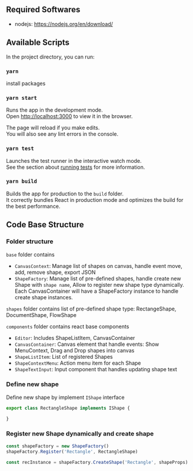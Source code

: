 ## Required Softwares
- nodejs: https://nodejs.org/en/download/

## Available Scripts

In the project directory, you can run:

### `yarn`

install packages

### `yarn start`

Runs the app in the development mode.\
Open [http://localhost:3000](http://localhost:3000) to view it in the browser.

The page will reload if you make edits.\
You will also see any lint errors in the console.

### `yarn test`

Launches the test runner in the interactive watch mode.\
See the section about [running tests](https://facebook.github.io/create-react-app/docs/running-tests) for more information.

### `yarn build`

Builds the app for production to the `build` folder.\
It correctly bundles React in production mode and optimizes the build for the best performance.

## Code Base Structure

### Folder structure
`base` folder contains
- `CanvasContext`: Manage list of shapes on canvas, handle event move, add, remove shape, export JSON
- `ShapeFactory`: Manage list of pre-defined shapes, handle create new Shape with `shape name`, Allow to register new shape type dynamically. Each CanvasContainer will have a ShapeFactory instance to handle create shape instances.

`shapes` folder contains list of pre-defined shape type: RectangeShape, DocumentShape, FlowShape

`components` folder contains react base components
- `Editor`: Includes ShapeListItem, CanvasContainer
- `CanvasContainer`: Canvas element that handle events: Show MenuContext, Drag and Drop shapes into canvas
- `ShapeListItem`: List of registered Shapes
- `ShapeContextMenu`: Action menu item for each Shape
- `ShapeTextInput`: Input component that handles updating shape text

### Define new shape
Define new shape by implement `IShape` interface

```javascript
export class RectangleShape implements IShape {

}
```

### Register new Shape dynamically and create shape
```javascript
const shapeFactory = new ShapeFactory()
shapeFactory.Register('Rectangle', RectangleShape)

const recInstance = shapeFactory.CreateShape('Rectangle', shapeProps)
```


